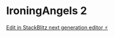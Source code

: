 # IroningAngels 2

[Edit in StackBlitz next generation editor ⚡️](https://stackblitz.com/~/github.com/thebishes/IroningAngels)
